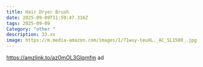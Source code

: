 ```yaml
---
title: Hair Dryer Brush
date: 2025-09-09T11:59:47.316Z
tags: 2025-09-09
Category: "other "
description: 33.xx
image: https://m.media-amazon.com/images/I/71wuy-teuXL._AC_SL1500_.jpg
---
```

https://amzlink.to/az0mOL3Glqmfm  ad